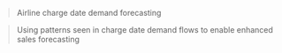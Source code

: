 > Airline charge date demand forecasting

> Using patterns seen in charge date demand flows to enable enhanced sales forecasting

